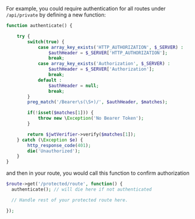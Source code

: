 For example, you could require authentication for all routes under `/api/private` by defining a new function:

```php
function authenticate() {

    try {
        switch(true) {
            case array_key_exists('HTTP_AUTHORIZATION', $_SERVER) :
                $authHeader = $_SERVER['HTTP_AUTHORIZATION'];
                break;
            case array_key_exists('Authorization', $_SERVER) :
                $authHeader = $_SERVER['Authorization'];
                break;
            default :
                $authHeader = null;
                break;
        }
        preg_match('/Bearer\s(\S+)/', $authHeader, $matches);

        if(!isset($matches[1])) {
            throw new \Exception('No Bearer Token');
        }

        return $jwtVerifier->verify($matches[1]);
    } catch (\Exception $e) {
        http_response_code(401);
        die('Unauthorized');
    }
}
```

and then in your route, you would call this function to confirm authorization

```php
$route->get('/protected/route', function() {
  authenticate(); // will die here if not authenticated

  // Handle rest of your protected route here.

});
```
